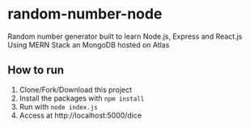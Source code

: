 # random-number-node
Random number generator built to learn Node.js, Express and React.js
Using MERN Stack an MongoDB hosted on Atlas

## How to run
1. Clone/Fork/Download this project
2. Install the packages with `npm install`
3. Run with  `node index.js`
4. Access at http://localhost:5000/dice
